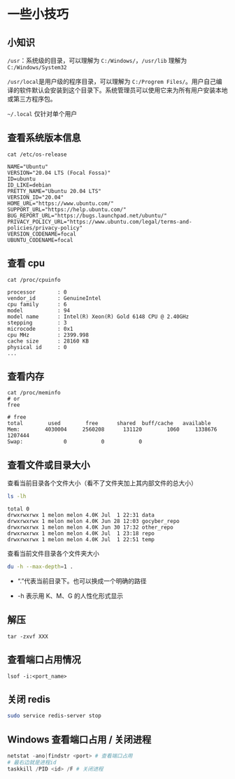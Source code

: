# 一些小技巧

## 小知识

`/usr`：系统级的目录，可以理解为 `C:/Windows/`，`/usr/lib` 理解为`C:/Windows/System32`

`/usr/local`是用户级的程序目录，可以理解为 `C:/Progrem Files/`。用户自己编译的软件默认会安装到这个目录下。系统管理员可以使用它来为所有用户安装本地或第三方程序包。

`~/.local` 仅针对单个用户

## 查看系统版本信息

```shell
cat /etc/os-release
```

```shell
NAME="Ubuntu"
VERSION="20.04 LTS (Focal Fossa)"
ID=ubuntu
ID_LIKE=debian
PRETTY_NAME="Ubuntu 20.04 LTS"
VERSION_ID="20.04"
HOME_URL="https://www.ubuntu.com/"
SUPPORT_URL="https://help.ubuntu.com/"
BUG_REPORT_URL="https://bugs.launchpad.net/ubuntu/"
PRIVACY_POLICY_URL="https://www.ubuntu.com/legal/terms-and-policies/privacy-policy"
VERSION_CODENAME=focal
UBUNTU_CODENAME=focal
```

## 查看 cpu

```shell
cat /proc/cpuinfo
```

```shell
processor       : 0
vendor_id       : GenuineIntel
cpu family      : 6
model           : 94
model name      : Intel(R) Xeon(R) Gold 6148 CPU @ 2.40GHz
stepping        : 3
microcode       : 0x1
cpu MHz         : 2399.998
cache size      : 28160 KB
physical id     : 0
...
```

## 查看内存

```shell
cat /proc/meminfo
# or
free
```

```shell
# free
total        used        free      shared  buff/cache   available
Mem:        4030004     2560208      131120        1060     1338676     1207444
Swap:             0           0           0
```

## 查看文件或目录大小

查看当前目录各个文件大小（看不了文件夹加上其内部文件的总大小）

```sh
ls -lh
```

```
total 0
drwxrwxrwx 1 melon melon 4.0K Jul  1 22:31 data
drwxrwxrwx 1 melon melon 4.0K Jun 28 12:03 gocyber_repo
drwxrwxrwx 1 melon melon 4.0K Jun 30 17:32 other_repo
drwxrwxrwx 1 melon melon 4.0K Jul  1 23:18 repo
drwxrwxrwx 1 melon melon 4.0K Jul  1 22:51 temp
```

查看当前文件目录各个文件夹大小

```sh
du -h --max-depth=1 .
```

- “.”代表当前目录下。也可以换成一个明确的路径

- -h 表示用 K、M、G 的人性化形式显示

## 解压

```shell
tar -zxvf XXX
```

## 查看端口占用情况

```shell
lsof -i:<port_name>
```

## 关闭 redis

```sh
sudo service redis-server stop
```

## Windows 查看端口占用 / 关闭进程

```powershell
netstat -ano|findstr <port> # 查看端口占用
# 最右边就是进程id
taskkill /PID <id> /F # 关闭进程
```




